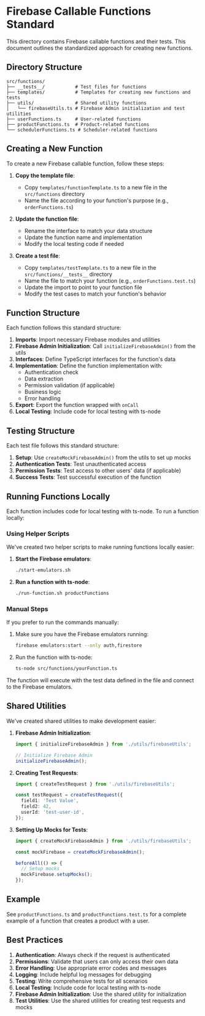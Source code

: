 # Firebase Callable Functions Standard

This directory contains Firebase callable functions and their tests. This document outlines the standardized approach for creating new functions.

## Directory Structure

```
src/functions/
├── __tests__/           # Test files for functions
├── templates/           # Templates for creating new functions and tests
├── utils/               # Shared utility functions
│   └── firebaseUtils.ts # Firebase Admin initialization and test utilities
├── userFunctions.ts     # User-related functions
├── productFunctions.ts  # Product-related functions
└── schedulerFunctions.ts # Scheduler-related functions
```

## Creating a New Function

To create a new Firebase callable function, follow these steps:

1. **Copy the template file**:
   - Copy `templates/functionTemplate.ts` to a new file in the `src/functions` directory
   - Name the file according to your function's purpose (e.g., `orderFunctions.ts`)

2. **Update the function file**:
   - Rename the interface to match your data structure
   - Update the function name and implementation
   - Modify the local testing code if needed

3. **Create a test file**:
   - Copy `templates/testTemplate.ts` to a new file in the `src/functions/__tests__` directory
   - Name the file to match your function (e.g., `orderFunctions.test.ts`)
   - Update the import to point to your function file
   - Modify the test cases to match your function's behavior

## Function Structure

Each function follows this standard structure:

1. **Imports**: Import necessary Firebase modules and utilities
2. **Firebase Admin Initialization**: Call `initializeFirebaseAdmin()` from the utils
3. **Interfaces**: Define TypeScript interfaces for the function's data
4. **Implementation**: Define the function implementation with:
   - Authentication check
   - Data extraction
   - Permission validation (if applicable)
   - Business logic
   - Error handling
5. **Export**: Export the function wrapped with `onCall`
6. **Local Testing**: Include code for local testing with ts-node

## Testing Structure

Each test file follows this standard structure:

1. **Setup**: Use `createMockFirebaseAdmin()` from the utils to set up mocks
2. **Authentication Tests**: Test unauthenticated access
3. **Permission Tests**: Test access to other users' data (if applicable)
4. **Success Tests**: Test successful execution of the function

## Running Functions Locally

Each function includes code for local testing with ts-node. To run a function locally:

### Using Helper Scripts

We've created two helper scripts to make running functions locally easier:

1. **Start the Firebase emulators**:
   ```bash
   ./start-emulators.sh
   ```

2. **Run a function with ts-node**:
   ```bash
   ./run-function.sh productFunctions
   ```

### Manual Steps

If you prefer to run the commands manually:

1. Make sure you have the Firebase emulators running:
   ```bash
   firebase emulators:start --only auth,firestore
   ```

2. Run the function with ts-node:
   ```bash
   ts-node src/functions/yourFunction.ts
   ```

The function will execute with the test data defined in the file and connect to the Firebase emulators.

## Shared Utilities

We've created shared utilities to make development easier:

1. **Firebase Admin Initialization**:
   ```typescript
   import { initializeFirebaseAdmin } from './utils/firebaseUtils';
   
   // Initialize Firebase Admin
   initializeFirebaseAdmin();
   ```

2. **Creating Test Requests**:
   ```typescript
   import { createTestRequest } from './utils/firebaseUtils';
   
   const testRequest = createTestRequest({
     field1: 'Test Value',
     field2: 42,
     userId: 'test-user-id',
   });
   ```

3. **Setting Up Mocks for Tests**:
   ```typescript
   import { createMockFirebaseAdmin } from './utils/firebaseUtils';
   
   const mockFirebase = createMockFirebaseAdmin();
   
   beforeAll(() => {
     // Setup mocks
     mockFirebase.setupMocks();
   });
   ```

## Example

See `productFunctions.ts` and `productFunctions.test.ts` for a complete example of a function that creates a product with a user.

## Best Practices

1. **Authentication**: Always check if the request is authenticated
2. **Permissions**: Validate that users can only access their own data
3. **Error Handling**: Use appropriate error codes and messages
4. **Logging**: Include helpful log messages for debugging
5. **Testing**: Write comprehensive tests for all scenarios
6. **Local Testing**: Include code for local testing with ts-node
7. **Firebase Admin Initialization**: Use the shared utility for initialization
8. **Test Utilities**: Use the shared utilities for creating test requests and mocks 